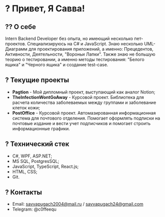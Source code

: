 # ? Привет, Я Савва!

## ?? О себе

Intern Backend Developer без опыта, но имеющий несколько пет-проектов. Специализируюсь на C# и JavaScript. Знаю несколько UML-Диаграмм для проектирования приложений, а именно: Прецедентов, Активности, Деятельности, "Вороньи Лапки". Также знаю не большую теорию о тестировании, а именно методы тестирования: "Белого ящика" и "Черного ящика" и создание test-case. 

## ? Текущие проекты

- **Pagtion** - Мой дипломный проект, выступающий как аналог Notion;
- **TheInfectionWontGoAway** - Курсовой проект. Библиотека для расчета количества заболеваемых между группами и заболевание клеток кожи;
- **PostOffice** - Курсовой проект. Автомазированная информационная система для почтового отделения. Помогает оформлять подписки на почтовые издание и вести учет подписчиков и помогает строить информационные графики.

## ? Технический стек
- C#, WPF, ASP.NET;
- MS SQL, PostgresSQL;
- JavaScript, TypeScript, React.js;
- HTML, CSS;
- Git.

## ? Контакты
- Email: savvapugach2004@mail.ru / savvapugach24@gmail.com
- Telegram: @c0ffeequ